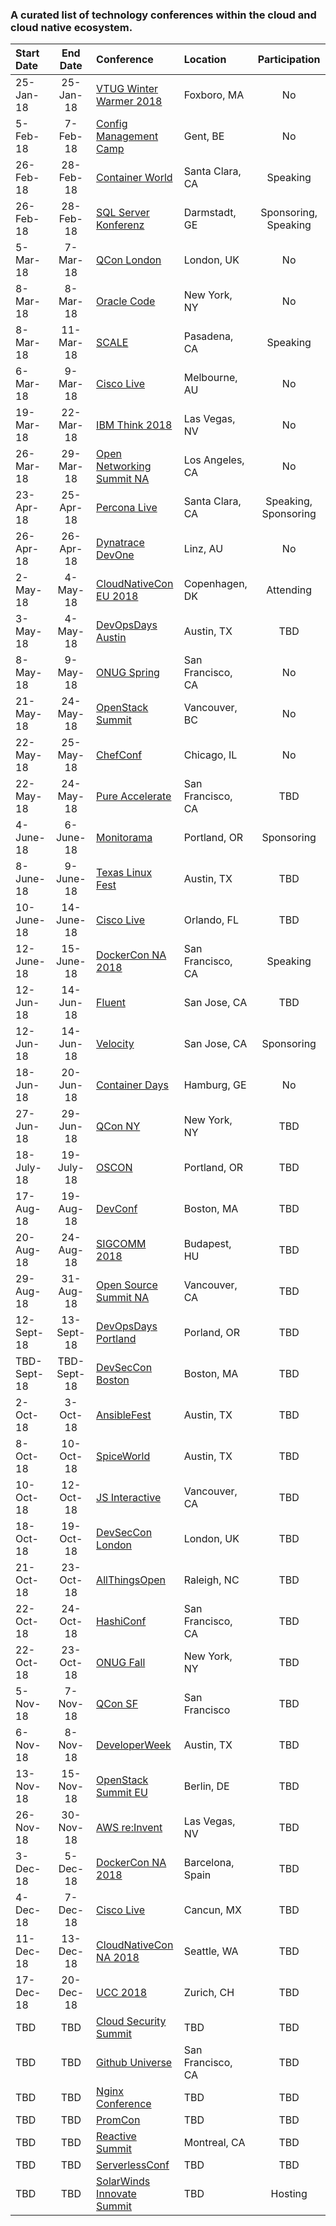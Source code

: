 ### A curated list of technology conferences within the cloud and cloud native ecosystem.
| Start Date | End Date | Conference | Location | Participation |
| :--- | :---: | :--- | :--- | :---: |
|	25-Jan-18	|	25-Jan-18	|	[VTUG Winter Warmer 2018](http://events.vtug.com)	|	Foxboro, MA	|	No	|
| 5-Feb-18 | 7-Feb-18 | [Config Management Camp](http://cfgmgmtcamp.eu) | Gent, BE | No |
|	26-Feb-18	|	28-Feb-18	|	[Container World](https://tmt.knect365.com/container-world/)	|	Santa Clara, CA	|	Speaking	|
|	26-Feb-18	|	28-Feb-18	|	[SQL Server Konferenz](https://sqlkonferenz.de)	|	Darmstadt, GE	|	Sponsoring, Speaking |
|	5-Mar-18	|	7-Mar-18	|	[QCon London](https://qconlondon.com)	|	London, UK	|	No	|
|	8-Mar-18	|	8-Mar-18	|	[Oracle Code](https://developer.oracle.com/code)	|	New York, NY	|	No	|
|	8-Mar-18	|	11-Mar-18	|	[SCALE](http://www.socallinuxexpo.org)	|	Pasadena, CA	|	Speaking	|
|	6-Mar-18	|	9-Mar-18	|	[Cisco Live](https://www.ciscolive.com/anz/)	|	Melbourne, AU	|	No	|
|	19-Mar-18	|	22-Mar-18 |	[IBM Think 2018](https://www.ibm.com/events/think)	|	Las Vegas, NV	|	No	|
|	26-Mar-18	|	29-Mar-18	|	[Open Networking Summit NA](https://events.linuxfoundation.org/events/open-networking-summit-north-america-2018)	|	Los Angeles, CA	|	No	|
|	23-Apr-18	|	25-Apr-18	|	[Percona Live](https://www.percona.com/live/18/)	|	Santa Clara, CA	|	Speaking, Sponsoring	|
|	26-Apr-18	|	26-Apr-18	|	[Dynatrace DevOne](https://devone.at)	|	Linz, AU	|	No	|
|	2-May-18	|	4-May-18	|	[CloudNativeCon EU 2018](https://events.linuxfoundation.org/events/kubecon-cloudnativecon-europe-2018)	|	Copenhagen, DK	|	Attending	|
|	3-May-18	|	4-May-18	|	[DevOpsDays Austin](http://www.devopsdaysaustin.com)	|	Austin, TX	|	TBD	|
|	8-May-18	|	9-May-18	|	[ONUG Spring](https://www.onug.net/onug-spring-2018/)	|	San Francisco, CA	|	No	|
|	21-May-18	|	24-May-18	|	[OpenStack Summit](https://www.openstack.org/summit/vancouver-2018/)	|	Vancouver, BC	|	No	|
|	22-May-18	|	25-May-18	|	[ChefConf](https://chefconf.chef.io) 	|	Chicago, IL	|	No	|
|	22-May-18	|	24-May-18	|	[Pure Accelerate](https://www.purestorage.com/events/accelerate-2018.html)	|	San Francisco, CA	|	TBD	|
|	4-June-18	|	6-June-18	|	[Monitorama](http://monitorama.com)	|	Portland, OR	|	Sponsoring	|
|	8-June-18	|	9-June-18	|	[Texas Linux Fest](http://texaslinuxfest.org)	|	Austin, TX	|	TBD	|
|	10-June-18	|	14-June-18	|	[Cisco Live](https://www.ciscolive.com/us/)	|	Orlando, FL	|	TBD	|
|	12-June-18	|	15-June-18	|	[DockerCon NA 2018](https://2018.dockercon.com)	|	San Francisco, CA	|	Speaking	|
|	12-Jun-18	|	14-Jun-18	|	[Fluent](https://conferences.oreilly.com/fluent/fl-ca)	|	San Jose, CA	|	TBD	|
|	12-Jun-18	|	14-Jun-18	|	[Velocity](https://conferences.oreilly.com/velocity/vl-ca)	|	San Jose, CA	|	Sponsoring	|
|	18-Jun-18	|	20-Jun-18	|	[Container Days](https://containerdays.io)	|	Hamburg, GE	| No	|
|	27-Jun-18	|	29-Jun-18	|	[QCon NY](https://qconnewyork.com)	|	New York, NY	|	TBD	|
|	18-July-18	|	19-July-18	|	[OSCON](https://conferences.oreilly.com/oscon/oscon-tx)	| Portland, OR	|	TBD	|
|	17-Aug-18	|	19-Aug-18	|	[DevConf](https://devconf.cz)	|	Boston, MA	|	TBD	|
|	20-Aug-18	|	24-Aug-18	|	[SIGCOMM 2018](http://conferences.sigcomm.org/sigcomm/2018/)	|	Budapest, HU	|	TBD	|
|	29-Aug-18	|	31-Aug-18	|	[Open Source Summit NA](http://events.linuxfoundation.org/events/open-source-summit-north-america)	|	Vancouver, CA	|	TBD	|
| 12-Sept-18 | 13-Sept-18 | [DevOpsDays Portland](https://www.devopsdays.org/events/2018-portland/welcome/) | Porland, OR | TBD |
|	TBD-Sept-18	|	TBD-Sept-18	|	[DevSecCon Boston](http://www.devseccon.com/boston-2018)	|	Boston, MA	|	TBD	|
|	2-Oct-18	|	3-Oct-18	|	[AnsibleFest](https://www.ansible.com/ansiblefest)	|	Austin, TX	|	TBD	|
|	8-Oct-18	|	10-Oct-18	|	[SpiceWorld](https://www.spiceworks.com/spiceworld/)	|	Austin, TX	|	TBD	|
|	10-Oct-18	|	12-Oct-18	|	[JS Interactive](https://events.linuxfoundation.org/events/js-interactive-2018)	|	Vancouver, CA	|	TBD	|
|	18-Oct-18	|	19-Oct-18	|	[DevSecCon London](http://www.devseccon.com/london-2018)	|	London, UK	|	TBD	|
|	21-Oct-18	|	23-Oct-18	|	[AllThingsOpen](https://allthingsopen.org)	|	Raleigh, NC	|	TBD	|
|	22-Oct-18	|	24-Oct-18	|	[HashiConf](https://www.hashiconf.com)	|	San Francisco, CA	|	TBD	|
|	22-Oct-18	|	23-Oct-18	|	[ONUG Fall](https://onug.net)	|	New York, NY	|	TBD	|
|	5-Nov-18	|	7-Nov-18	|	[QCon SF](https://qconsf.com)	|	San Francisco	|	TBD	|
| 6-Nov-18 | 8-Nov-18 | [DeveloperWeek](http://www.developerweek.com/Austin/) | Austin, TX | TBD |
|	13-Nov-18	|	15-Nov-18	|	[OpenStack Summit EU](https://www.openstack.org/summit/berlin-2018/)	|	Berlin, DE	|	TBD	|
|	26-Nov-18	|	30-Nov-18	|	[AWS re:Invent](https://reinvent.awsevents.com)	|	Las Vegas, NV	|	TBD	|
|	3-Dec-18	|	5-Dec-18	|	[DockerCon NA 2018](https://2018.dockercon.com)	|	Barcelona, Spain	|	TBD	|
|	4-Dec-18	|	7-Dec-18	|	[Cisco Live](https://www.ciscolive.com/latam/)	|	Cancun, MX	|	TBD	|
|	11-Dec-18	|	13-Dec-18	|	[CloudNativeCon NA 2018](http://events.linuxfoundation.org/events/cloudnativecon-and-kubecon-north-america)	|	Seattle, WA	|	TBD	|
|	17-Dec-18	|	20-Dec-18	|	[UCC 2018](http://ucc-conference.org)	|	Zurich, CH	|	TBD	|
|	TBD	|	TBD	|	[Cloud Security Summit](https://tmt.knect365.com/cloud-security-summit/)	|	TBD	|	TBD	|
|	TBD	|	TBD	|	[Github Universe](http://githubuniverse.com)	|	San Francisco, CA	|	TBD	|
|	TBD	|	TBD	|	[Nginx Conference](https://www.nginx.com/nginxconf/)	|	TBD	|	TBD	|
| TBD | TBD | [PromCon](https://promcon.io) | TBD | TBD |
| TBD	| TBD	|	[Reactive Summit](http://www.reactivesummit.org)	|	Montreal, CA	|	TBD	|
|	TBD	|	TBD	|	[ServerlessConf](https://serverlessconf.io/)	|	TBD	|	TBD	|
|	TBD	|	TBD	|	[SolarWinds Innovate Summit](http://innovate.solarwinds.io)	| TBD	|	Hosting	|
